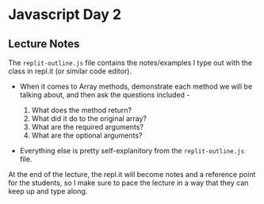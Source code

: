 # Javascript Day 2

## Lecture Notes

The `replit-outline.js` file contains the notes/examples I type out with the class in repl.it (or similar code editor).

- When it comes to Array methods, demonstrate each method we will be talking about, and then ask the questions included -

  1.  What does the method return?
  2.  What did it do to the original array?
  3.  What are the required arguments?
  4.  What are the optional arguments?

- Everything else is pretty self-explanitory from the `replit-outline.js` file.

At the end of the lecture, the repl.it will become notes and a reference point for the students, so I make sure to pace the lecture in a way that they can keep up and type along.
